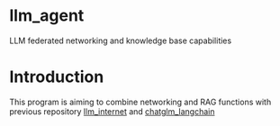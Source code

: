 # llm_agent
LLM federated networking and knowledge base capabilities

# Introduction
This program is aiming to combine networking and RAG functions with previous repository [llm_internet](https://github.com/catundchat/llm_internet) and [chatglm_langchain](https://github.com/catundchat/chatglm6b_langchain)
